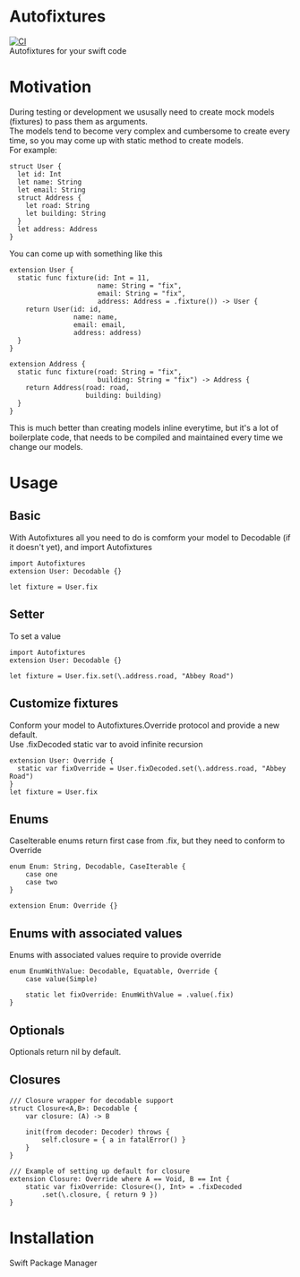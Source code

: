 # Autofixtures
[![CI](https://github.com/kkivan/autofixtures/workflows/Swift/badge.svg)](https://github.com/kkivan/autofixtures/actions?query=workflow%3ASwift)  
Autofixtures for your swift code

# Motivation
During testing or development we ususally need to create mock models (fixtures) to pass them as arguments.  
The models tend to become very complex and cumbersome to create every time, so you may come up with static method to create models.  
For example:
```
struct User {
  let id: Int
  let name: String
  let email: String
  struct Address {
    let road: String
    let building: String
  }
  let address: Address
}
```
You can come up with something like this
```
extension User {
  static func fixture(id: Int = 11,
                      name: String = "fix",
                      email: String = "fix",
                      address: Address = .fixture()) -> User {
    return User(id: id,
                name: name,
                email: email,
                address: address)
  }
}

extension Address {
  static func fixture(road: String = "fix",
                      building: String = "fix") -> Address {
    return Address(road: road,
                   building: building)
  }
}
```
This is much better than creating models inline everytime, but it's a lot of boilerplate code, that needs to be compiled and maintained every time we change our models.

# Usage
## Basic
With Autofixtures all you need to do is comform your model to Decodable (if it doesn't yet), and import Autofixtures
```
import Autofixtures
extension User: Decodable {}

let fixture = User.fix
```

## Setter
To set a value
```
import Autofixtures
extension User: Decodable {}

let fixture = User.fix.set(\.address.road, "Abbey Road")
```
## Customize fixtures
Conform your model to Autofixtures.Override protocol and provide a new default.  
Use .fixDecoded static var to avoid infinite recursion
```
extension User: Override {
  static var fixOverride = User.fixDecoded.set(\.address.road, "Abbey Road")
}
let fixture = User.fix
```
## Enums
CaseIterable enums return first case from .fix, but they need to conform to Override 
```
enum Enum: String, Decodable, CaseIterable {
    case one
    case two
}

extension Enum: Override {}
```
## Enums with associated values
Enums with associated values require to provide override
```
enum EnumWithValue: Decodable, Equatable, Override {
    case value(Simple)

    static let fixOverride: EnumWithValue = .value(.fix)
}
```

## Optionals
Optionals return nil by default.

## Closures
```
/// Closure wrapper for decodable support
struct Closure<A,B>: Decodable {
    var closure: (A) -> B

    init(from decoder: Decoder) throws {
        self.closure = { a in fatalError() }
    }
}

/// Example of setting up default for closure
extension Closure: Override where A == Void, B == Int {
    static var fixOverride: Closure<(), Int> = .fixDecoded
        .set(\.closure, { return 9 })
}
```

# Installation

Swift Package Manager
